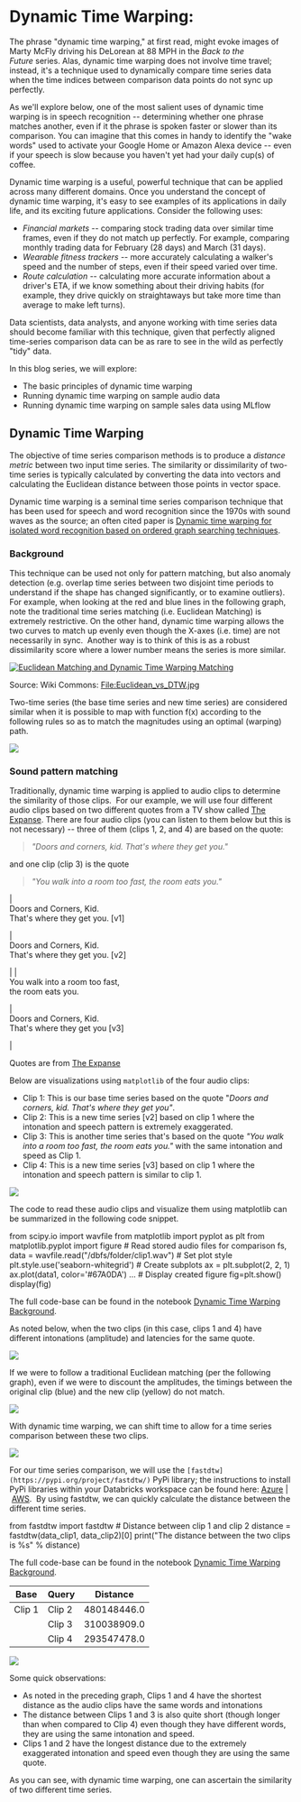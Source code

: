 
# Dynamic Time Warping:


The phrase "dynamic time warping," at first read, might evoke images of Marty McFly driving his DeLorean at 88 MPH in the *Back to the Future* series. Alas, dynamic time warping does not involve time travel; instead, it's a technique used to dynamically compare time series data when the time indices between comparison data points do not sync up perfectly.

As we'll explore below, one of the most salient uses of dynamic time warping is in speech recognition -- determining whether one phrase matches another, even if it the phrase is spoken faster or slower than its comparison. You can imagine that this comes in handy to identify the "wake words" used to activate your Google Home or Amazon Alexa device -- even if your speech is slow because you haven't yet had your daily cup(s) of coffee.

Dynamic time warping is a useful, powerful technique that can be applied across many different domains. Once you understand the concept of dynamic time warping, it's easy to see examples of its applications in daily life, and its exciting future applications. Consider the following uses:

-   *Financial markets* -- comparing stock trading data over similar time frames, even if they do not match up perfectly. For example, comparing monthly trading data for February (28 days) and March (31 days).
-   *Wearable fitness trackers* -- more accurately calculating a walker's speed and the number of steps, even if their speed varied over time.
-   *Route calculation* -- calculating more accurate information about a driver's ETA, if we know something about their driving habits (for example, they drive quickly on straightaways but take more time than average to make left turns).

Data scientists, data analysts, and anyone working with time series data should become familiar with this technique, given that perfectly aligned time-series comparison data can be as rare to see in the wild as perfectly "tidy" data.

In this blog series, we will explore:

-   The basic principles of dynamic time warping
-   Running dynamic time warping on sample audio data
-   Running dynamic time warping on sample sales data using MLflow

Dynamic Time Warping
--------------------

The objective of time series comparison methods is to produce a *distance metric* between two input time series. The similarity or dissimilarity of two-time series is typically calculated by converting the data into vectors and calculating the Euclidean distance between those points in vector space.

Dynamic time warping is a seminal time series comparison technique that has been used for speech and word recognition since the 1970s with sound waves as the source; an often cited paper is [Dynamic time warping for isolated word recognition based on ordered graph searching techniques](https://ieeexplore.ieee.org/document/1171695).

### Background

This technique can be used not only for pattern matching, but also anomaly detection (e.g. overlap time series between two disjoint time periods to understand if the shape has changed significantly, or to examine outliers). For example, when looking at the red and blue lines in the following graph, note the traditional time series matching (i.e. Euclidean Matching) is extremely restrictive. On the other hand, dynamic time warping allows the two curves to match up evenly even though the X-axes (i.e. time) are not necessarily in sync.  Another way is to think of this is as a robust dissimilarity score where a lower number means the series is more similar.

[![Euclidean Matching and Dynamic Time Warping Matching](https://databricks.com/wp-content/uploads/2019/04/Euclidean_vs_DTW.jpg)](https://databricks.com/wp-content/uploads/2019/04/Euclidean_vs_DTW.jpg)

Source: Wiki Commons: [File:Euclidean_vs_DTW.jpg](https://commons.wikimedia.org/wiki/File:Euclidean_vs_DTW.jpg)

Two-time series (the base time series and new time series) are considered similar when it is possible to map with function f(x) according to the following rules so as to match the magnitudes using an optimal (warping) path.

[![](https://databricks.com/wp-content/uploads/2019/04/dtw-rules-formula.png)](https://databricks.com/wp-content/uploads/2019/04/dtw-rules-formula.png)

### Sound pattern matching

Traditionally, dynamic time warping is applied to audio clips to determine the similarity of those clips.  For our example, we will use four different audio clips based on two different quotes from a TV show called [The Expanse](https://www.imdb.com/title/tt3230854/). There are four audio clips (you can listen to them below but this is not necessary) -- three of them (clips 1, 2, and 4) are based on the quote:

> *"Doors and corners, kid. That's where they get you."*

and one clip (clip 3) is the quote

> *"You walk into a room too fast, the room eats you."*

|\
Doors and Corners, Kid.\
That's where they get you. [v1]

 |\
Doors and Corners, Kid.\
That's where they get you. [v2]

 |
|\
You walk into a room too fast,\
the room eats you.

 |\
Doors and Corners, Kid.\
That's where they get you [v3]

 |

Quotes are from [The Expanse](https://www.amazon.com/The-Expanse-Season-1/dp/B018BZ3SCM)

Below are visualizations using `matplotlib` of the four audio clips:

-   Clip 1: This is our base time series based on the quote "*Doors and corners, kid. That's where they get you"*.
-   Clip 2: This is a new time series [v2] based on clip 1 where the intonation and speech pattern is extremely exaggerated.
-   Clip 3: This is another time series that's based on the quote *"You walk into a room too fast, the room eats you."* with the same intonation and speed as Clip 1.
-   Clip 4: This is a new time series [v3] based on clip 1 where the intonation and speech pattern is similar to clip 1.

[![](https://databricks.com/wp-content/uploads/2019/04/four-audio-clips.png)](https://databricks.com/wp-content/uploads/2019/04/four-audio-clips.png)

The code to read these audio clips and visualize them using matplotlib can be summarized in the following code snippet.

from scipy.io import wavfile from matplotlib import pyplot as plt from matplotlib.pyplot import figure # Read stored audio files for comparison fs, data = wavfile.read("/dbfs/folder/clip1.wav")  # Set plot style plt.style.use('seaborn-whitegrid')  # Create subplots ax = plt.subplot(2,  2,  1) ax.plot(data1, color='#67A0DA')  ...  # Display created figure fig=plt.show() display(fig)

The full code-base can be found in the notebook [Dynamic Time Warping Background](https://pages.databricks.com/rs/094-YMS-629/images/dynamic-time-warping-background.html).

As noted below, when the two clips (in this case, clips 1 and 4) have different intonations (amplitude) and latencies for the same quote.

[![](https://databricks.com/wp-content/uploads/2019/04/dtw-animated.gif)](https://databricks.com/wp-content/uploads/2019/04/dtw-animated.gif)

If we were to follow a traditional Euclidean matching (per the following graph), even if we were to discount the amplitudes, the timings between the original clip (blue) and the new clip (yellow) do not match.

[![](https://databricks.com/wp-content/uploads/2019/04/euclidean-matching.png)](https://databricks.com/wp-content/uploads/2019/04/euclidean-matching.png)

With dynamic time warping, we can shift time to allow for a time series comparison between these two clips.

[![](https://databricks.com/wp-content/uploads/2019/04/dynamic-time-warping.png)](https://databricks.com/wp-content/uploads/2019/04/dynamic-time-warping.png)

For our time series comparison, we will use the `[fastdtw](https://pypi.org/project/fastdtw/)` PyPi library; the instructions to install PyPi libraries within your Databricks workspace can be found here: [Azure](https://docs.microsoft.com/en-us/azure/databricks/libraries/#pypi-libraries) | [AWS](https://docs.databricks.com/user-guide/libraries.html#pypi-libraries).  By using fastdtw, we can quickly calculate the distance between the different time series.

from fastdtw import fastdtw # Distance between clip 1 and clip 2 distance = fastdtw(data_clip1, data_clip2)[0]  print("The distance between the two clips is  %s"  % distance)

The full code-base can be found in the notebook [Dynamic Time Warping Background](https://pages.databricks.com/rs/094-YMS-629/images/dynamic-time-warping-background.html).

| Base | Query | Distance |
| --- | --- | --- |
| Clip 1 | Clip 2 | 480148446.0 |
|  | Clip 3 | 310038909.0 |
|  | Clip 4 | 293547478.0 |

[![](https://databricks.com/wp-content/uploads/2019/04/dtw-clip1-clip4.png)](https://databricks.com/wp-content/uploads/2019/04/dtw-clip1-clip4.png)

Some quick observations:

-   As noted in the preceding graph, Clips 1 and 4 have the shortest distance as the audio clips have the same words and intonations
-   The distance between Clips 1 and 3 is also quite short (though longer than when compared to Clip 4) even though they have different words, they are using the same intonation and speed.
-   Clips 1 and 2 have the longest distance due to the extremely exaggerated intonation and speed even though they are using the same quote.

As you can see, with dynamic time warping, one can ascertain the similarity of two different time series.